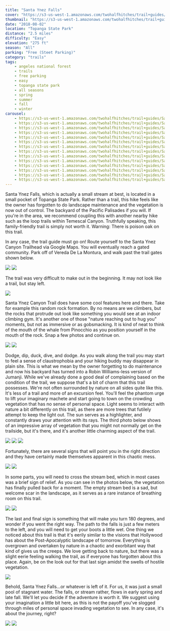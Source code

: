 ```yaml
---
title: "Santa Ynez Falls"
cover: "https://s3-us-west-1.amazonaws.com/twohalfhitches/trail+guides/Santa+Ynez/_J8A5376.jpg"
thumbnail: "https://s3-us-west-1.amazonaws.com/twohalfhitches/trail+guides/Santa+Ynez/thumbnail.jpeg"
date: "2018-08-02"
location: "Topanga State Park"
distance: "2.5 miles"
difficulty: "Easy"
elevation: "275 ft"
season: "All"
parking: "Free (Steet Parking)"
category: "trails"
tags:
    - angeles national forest
    - trails
    - free parking
    - easy
    - topanga state park
    - all seasons
    - spring
    - summer
    - fall
    - winter
carousel:
    - https://s3-us-west-1.amazonaws.com/twohalfhitches/trail+guides/Santa+Ynez/_J8A5321.jpg
    - https://s3-us-west-1.amazonaws.com/twohalfhitches/trail+guides/Santa+Ynez/_J8A5329.jpg
    - https://s3-us-west-1.amazonaws.com/twohalfhitches/trail+guides/Santa+Ynez/_J8A5335.jpg
    - https://s3-us-west-1.amazonaws.com/twohalfhitches/trail+guides/Santa+Ynez/_J8A5337.jpg
    - https://s3-us-west-1.amazonaws.com/twohalfhitches/trail+guides/Santa+Ynez/_J8A5339.jpg
    - https://s3-us-west-1.amazonaws.com/twohalfhitches/trail+guides/Santa+Ynez/_J8A5347.jpg
    - https://s3-us-west-1.amazonaws.com/twohalfhitches/trail+guides/Santa+Ynez/_J8A5349.jpg
    - https://s3-us-west-1.amazonaws.com/twohalfhitches/trail+guides/Santa+Ynez/_J8A5353.jpg
    - https://s3-us-west-1.amazonaws.com/twohalfhitches/trail+guides/Santa+Ynez/_J8A5354.jpg
    - https://s3-us-west-1.amazonaws.com/twohalfhitches/trail+guides/Santa+Ynez/_J8A5362.jpg
    - https://s3-us-west-1.amazonaws.com/twohalfhitches/trail+guides/Santa+Ynez/_J8A5367.jpg
    - https://s3-us-west-1.amazonaws.com/twohalfhitches/trail+guides/Santa+Ynez/_J8A5373.jpg
    - https://s3-us-west-1.amazonaws.com/twohalfhitches/trail+guides/Santa+Ynez/_J8A5380.jpg
    - https://s3-us-west-1.amazonaws.com/twohalfhitches/trail+guides/Santa+Ynez/_J8A5384.jpg
---
```


Santa Ynez Falls, which is actually a small stream at best, is located in a small pocket of Topanga State Park. Rather than a trail, this hike feels like the owner has forgotten to do landscape maintenance and the vegetation is now out of control. The backyard of the Pacific Palisades if you will. If you're in the area, we recommend coupling this with another nearby hike such as the loop trails within Temescal Canyon. Truthfully speaking, this family-friendly trail is simply not worth it. Warning: There is poison oak on this trail.

In any case, the trail guide must go on! Route yourself to the Santa Ynez Canyon Trailhead via Google Maps. You will eventually reach a gated community. Park off of Vereda De La Montura, and walk past the trail gates shown below.

![](https://s3-us-west-1.amazonaws.com/twohalfhitches/trail+guides/Santa+Ynez/_J8A5314.jpg)
![](https://s3-us-west-1.amazonaws.com/twohalfhitches/trail+guides/Santa+Ynez/_J8A5315.jpg)

The trail was very difficult to make out in the beginning. It may not look like a trail, but stay left.

![](https://s3-us-west-1.amazonaws.com/twohalfhitches/trail+guides/Santa+Ynez/_J8A5330.jpg)

Santa Ynez Canyon Trail does have some cool features here and there. Take for example this random rock formation. By no means are we climbers, but the rocks that protrude out look like something you would see at an indoor climbing gym. It's another one of those "nature reaching out to hug you" moments, but not as immersive or as gobsmacking. It is kind of neat to think of the mouth of the whale from Pinocchio as you position yourself in the mouth of the rock. Snap a few photos and continue on.

![](https://s3-us-west-1.amazonaws.com/twohalfhitches/trail+guides/Santa+Ynez/_J8A5381.jpg)
![](https://s3-us-west-1.amazonaws.com/twohalfhitches/trail+guides/Santa+Ynez/_J8A5383.jpg)

Dodge, dip, duck, dive, and dodge. As you walk along the trail you may start to feel a sense of claustrophobia and your hiking buddy may disappear in plain site. This is what we mean by the owner forgetting to do maintenance and now his backyard has turned into a Robin Williams-less version of Jumanji. While we've already done a good deal of complaining based on the condition of the trail, we suppose that's a bit of charm that this trail possesses. We're not often surrounded by nature on all sides quite like this. It's less of a trail and more of an excursion feel. You'll feel the phantom urge to lift your imaginary machete and start going to town on the crowding vegetation that has no sense of personal space. Light seems to interact with nature a bit differently on this trail, as there are more trees that futilely attempt to keep the light out. The sun serves as a highlighter, and constantly draws your attention with its rays. The third photo below shows of an impressive array of vegetation that you might not normally get on the trailside, but it's there, and it's another little charming aspect of the trail.

![](https://s3-us-west-1.amazonaws.com/twohalfhitches/trail+guides/Santa+Ynez/_J8A5334.jpg)
![](https://s3-us-west-1.amazonaws.com/twohalfhitches/trail+guides/Santa+Ynez/_J8A5351.jpg)
![](https://s3-us-west-1.amazonaws.com/twohalfhitches/trail+guides/Santa+Ynez/_J8A5357.jpg)

Fortunately, there are several signs that will point you in the right direction and they have certainly made themselves apparent in this chaotic mess.

![](https://s3-us-west-1.amazonaws.com/twohalfhitches/trail+guides/Santa+Ynez/_J8A5341.jpg)
![](https://s3-us-west-1.amazonaws.com/twohalfhitches/trail+guides/Santa+Ynez/_J8A5348.jpg)

In some parts, you will need to cross the stream bed, which in most cases was a brief sign of relief. As you can see in the photos below, the vegetation has finally pulled back for a moment. The empty stream bed is a sad, but welcome scar in the landscape, as it serves as a rare instance of breathing room on this trail.

![](https://s3-us-west-1.amazonaws.com/twohalfhitches/trail+guides/Santa+Ynez/_J8A5360.jpg)
![](https://s3-us-west-1.amazonaws.com/twohalfhitches/trail+guides/Santa+Ynez/_J8A5366.jpg)

The last and final sign is something that will make you turn 180 degrees, and wonder if you went the right way. The path to the falls is just a few meters to the left, and you will need to get your boots a little wet. One thing we noticed about this trail is that it's eerily similar to the visions that Hollywood has about the Post-Apocalyptic landscape of tomorrow. Everything is overgrown and overtaken by nature in a chaotic and exorbitant way that kind of gives us the creeps. We love getting back to nature, but there was a slight eerie feeling walking the trail, as if everyone has forgotten about this place. Again, be on the look out for that last sign amidst the swells of hostile vegetation.

![](https://s3-us-west-1.amazonaws.com/twohalfhitches/trail+guides/Santa+Ynez/_J8A5371.jpg)

Behold, Santa Ynez Falls...or whatever is left of it. For us, it was just a small pool of stagnant water. The falls, or stream rather, flows in early spring and late fall. We'll let you decide if the adventure is worth it. We suggest using your imagination a little bit here, as this is not the payoff you've slogged through miles of personal space invading vegetation to see. In any case, it's about the journey, right?

![](https://s3-us-west-1.amazonaws.com/twohalfhitches/trail+guides/Santa+Ynez/_J8A5377.jpg)
![](https://s3-us-west-1.amazonaws.com/twohalfhitches/trail+guides/Santa+Ynez/_J8A5378.jpg)
